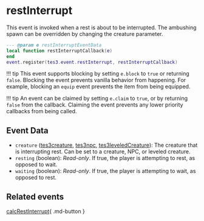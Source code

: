 # restInterrupt
<div class="search_terms" style="display: none">restinterrupt</div>

<!---
	This file is autogenerated. Do not edit this file manually. Your changes will be ignored.
	More information: https://github.com/MWSE/MWSE/tree/master/docs
-->

This event is invoked when a rest is about to be interrupted. The ambushing spawn can be overridden by changing the creature parameter.

```lua
--- @param e restInterruptEventData
local function restInterruptCallback(e)
end
event.register(tes3.event.restInterrupt, restInterruptCallback)
```

!!! tip
	This event supports blocking by setting `e.block` to `true` or returning `false`. Blocking the event prevents vanilla behavior from happening. For example, blocking an `equip` event prevents the item from being equipped.

!!! tip
	An event can be claimed by setting `e.claim` to `true`, or by returning `false` from the callback. Claiming the event prevents any lower priority callbacks from being called.

## Event Data

* `creature` ([tes3creature](../types/tes3creature.md), [tes3npc](../types/tes3npc.md), [tes3leveledCreature](../types/tes3leveledCreature.md)): The creature that is interrupting rest. Can be set to a creature, NPC, or leveled creature.
* `resting` (boolean): *Read-only*. If true, the player is attempting to rest, as opposed to wait.
* `waiting` (boolean): *Read-only*. If true, the player is attempting to wait, as opposed to rest.


## Related events

[calcRestInterrupt](./calcRestInterrupt.md){ .md-button }

